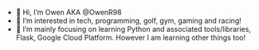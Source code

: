 - 👋 Hi, I’m Owen AKA @OwenR98
- 👀 I’m interested in tech, programming, golf, gym, gaming and racing!
- 🌱 I’m mainly focusing on learning Python and associated tools/libraries, Flask, Google Cloud Platform. However I am learning other things too!

